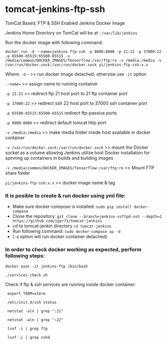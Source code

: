 # tomcat-jenkins-ftp-ssh
TomCat Based, FTP & SSH Enabled Jenkins Docker Image

Jenkins Home Directory on TomCat will be at : `/var/lib/jenkins`

Run the docker image with following command:
```
docker run -d --name=jenkins-ftp-ssh -p 8080:8080 -p 21:21 -p 37000:22 -p 65500-65515:65500-65515 -v /media/common/DOCKER_IMAGES/Tensorflow:/var/ftp:ro -v /media:/media -v /var/run/docker.sock:/var/run/docker.sock yi/jenkins-ftp-ssh:x.x
```
Where:
`-d` - >> run docker image detached, othervise use `-it` option

`--name=` >> assign name to running container

`-p 21:21` >> redirect ftp 21 host port to 21 ftp container port

`-p 37000:22` >> redirect ssh 22 host port to 37000 ssh container port

`-p 65500-65515:65500-65515` redirect ftp-passive ports

`-p 8080:8080` >> redirect default tomcat http port

`-v /media:/media` >> make media folder inside host available in docker container

`-v /var/run/docker.sock:/var/run/docker.sock` >> mount the Docker socket as a volume allowing Jenkins utilize host Docker installation for spinning up containers in builds and building images

`-v /media/common/DOCKER_IMAGES/Tensorflow:/var/ftp:ro`  >> Mount FTP share folder

`yi/jenkins-ftp-ssh:x.x` >> docker image name & tag

### It is posible to create & run docker using yml file:

* Make sure docker-compose is installed:
`sudo pip install docker-compose`
* Clone the repository:
`git clone --branch=jenkins-vsftpd-ssh --depth=1 https://github.com/igor71/tomcat-jenkins`
* cd to tomcat-jenkin directory
`cd tomcat-jenkins`
* Run following command: 
`sudo docker-compose up -d`
* (`-d` option will run docker container detached)

### In order to check docker working as expected, perform following steps:

`docker exec -it jenkins-ftp /bin/bash`

`./services_check.sh`

Check if ftp & ssh services are running inside docker container:
```
 export TERM=xterm
 
 /etc/init.d/ssh status
 
 netstat -aln | grep ":21"
 
 netstat -aln | grep ":22"
 
 lsof -i | grep ftp
 
 lsof -i | grep sshd
 
 ```
